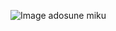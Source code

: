 ![Image](https://github.com/user-attachments/assets/c052b5e0-0b43-429f-a2c6-96596c4ee3e9)
adosune miku
